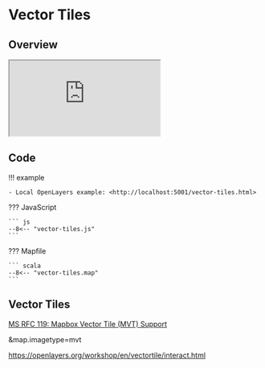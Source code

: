 # Vector Tiles

## Overview

<div class="map">
  <iframe src="https://geographika.github.io/getting-started-with-mapserver-demo/vector-tiles.html"></iframe>
</div>

## Code

!!! example

    - Local OpenLayers example: <http://localhost:5001/vector-tiles.html>

??? JavaScript

    ``` js
    --8<-- "vector-tiles.js"
    ```

??? Mapfile

    ``` scala
    --8<-- "vector-tiles.map"
    ```

## Vector Tiles

[MS RFC 119: Mapbox Vector Tile (MVT) Support](https://mapserver.org/development/rfc/ms-rfc-119.html)

&map.imagetype=mvt


https://openlayers.org/workshop/en/vectortile/interact.html

